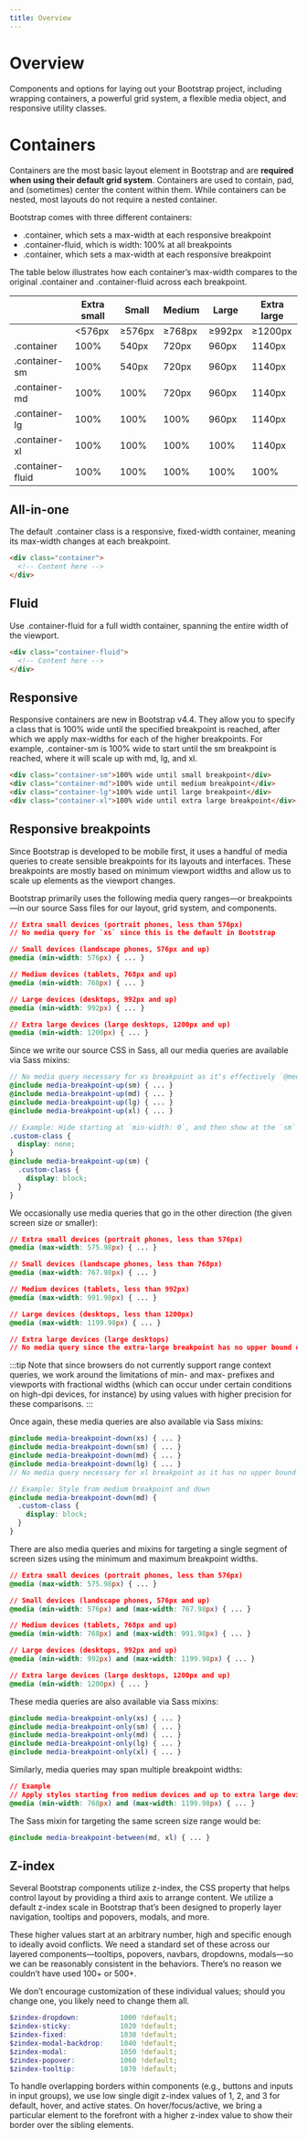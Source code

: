 ```yaml
---
title: Overview
---
```


# Overview

<p class="display-4">Components and options for laying out your Bootstrap project, including wrapping containers, a powerful grid system, a flexible media object, and responsive utility classes.</p>


# Containers

Containers are the most basic layout element in Bootstrap and are **required when using their default grid system**. Containers are used to contain, pad, and (sometimes) center the content within them. While containers can be nested, most layouts do not require a nested container.

Bootstrap comes with three different containers:

* <span class="text-info">.container</span>, which sets a <span class="text-info">max-width</span> at each responsive breakpoint
* <span class="text-info">.container-fluid</span>, which  is <span class="text-info">width: 100%</span> at all breakpoints
* <span class="text-info">.container</span>, which sets a <span class="text-info">max-width</span> at each responsive breakpoint

The table below illustrates how each container’s max-width compares to the original .container and .container-fluid across each breakpoint.


|&nbsp;|Extra small|Small|Medium|Large|Extra large
|-|-----------|-----|------|-----|--------------
|&nbsp;|<576px|≥576px|≥768px|≥992px|≥1200px
|<span class="text-info">.container</span>|100%|540px|720px|960px|1140px
|<span class="text-info">.container-sm</span>|100%|540px|720px|960px|1140px
|<span class="text-info">.container-md</span>|100%|100%|720px|960px|1140px
|<span class="text-info">.container-lg</span>|100%|100%|100%|960px|1140px
|<span class="text-info">.container-xl</span>|100%|100%|100%|100%|1140px
|<span class="text-info">.container-fluid</span>|100%|100%|100%|100%|100%

## All-in-one
The default <span class="text-info">.container</span> class is a responsive, fixed-width container, meaning its max-width changes at each breakpoint.

```html
<div class="container">
  <!-- Content here -->
</div>
```
## Fluid
Use  <span class="text-info">.container-fluid</span> for a full width container, spanning the entire width of the viewport.

```html
<div class="container-fluid">
  <!-- Content here -->
</div>
```

## Responsive
Responsive containers are new in Bootstrap v4.4. They allow you to specify a class that is 100% wide until the specified breakpoint is reached, after which we apply <span class="text-info">max-width</span>s for each of the higher breakpoints. For example, <span class="text-info">.container-sm</span> is 100% wide to start until the <span class="text-info">sm</span> breakpoint is reached, where it will scale up with <span class="text-info">md</span>, <span class="text-info">lg</span>, and <span class="text-info">xl</span>.

```html
<div class="container-sm">100% wide until small breakpoint</div>
<div class="container-md">100% wide until medium breakpoint</div>
<div class="container-lg">100% wide until large breakpoint</div>
<div class="container-xl">100% wide until extra large breakpoint</div>
```

## Responsive breakpoints

Since Bootstrap is developed to be mobile first, it uses a handful of media queries to create sensible breakpoints for its layouts and interfaces. These breakpoints are mostly based on minimum viewport widths and allow us to scale up elements as the viewport changes.

Bootstrap primarily uses the following media query ranges—or breakpoints—in our source Sass files for our layout, grid system, and components.

```css
// Extra small devices (portrait phones, less than 576px)
// No media query for `xs` since this is the default in Bootstrap

// Small devices (landscape phones, 576px and up)
@media (min-width: 576px) { ... }

// Medium devices (tablets, 768px and up)
@media (min-width: 768px) { ... }

// Large devices (desktops, 992px and up)
@media (min-width: 992px) { ... }

// Extra large devices (large desktops, 1200px and up)
@media (min-width: 1200px) { ... }
```

Since we write our source CSS in Sass, all our media queries are available via Sass mixins:

```scss
// No media query necessary for xs breakpoint as it's effectively `@media (min-width: 0) { ... }`
@include media-breakpoint-up(sm) { ... }
@include media-breakpoint-up(md) { ... }
@include media-breakpoint-up(lg) { ... }
@include media-breakpoint-up(xl) { ... }

// Example: Hide starting at `min-width: 0`, and then show at the `sm` breakpoint
.custom-class {
  display: none;
}
@include media-breakpoint-up(sm) {
  .custom-class {
    display: block;
  }
}
```

We occasionally use media queries that go in the other direction (the given screen size or smaller):

```css
// Extra small devices (portrait phones, less than 576px)
@media (max-width: 575.98px) { ... }

// Small devices (landscape phones, less than 768px)
@media (max-width: 767.98px) { ... }

// Medium devices (tablets, less than 992px)
@media (max-width: 991.98px) { ... }

// Large devices (desktops, less than 1200px)
@media (max-width: 1199.98px) { ... }

// Extra large devices (large desktops)
// No media query since the extra-large breakpoint has no upper bound on its width
```

:::tip
Note that since browsers do not currently support range context queries, we work around the limitations of min- and max- prefixes and viewports with fractional widths (which can occur under certain conditions on high-dpi devices, for instance) by using values with higher precision for these comparisons.
:::

Once again, these media queries are also available via Sass mixins:
```scss
@include media-breakpoint-down(xs) { ... }
@include media-breakpoint-down(sm) { ... }
@include media-breakpoint-down(md) { ... }
@include media-breakpoint-down(lg) { ... }
// No media query necessary for xl breakpoint as it has no upper bound on its width

// Example: Style from medium breakpoint and down
@include media-breakpoint-down(md) {
  .custom-class {
    display: block;
  }
}
```

There are also media queries and mixins for targeting a single segment of screen sizes using the minimum and maximum breakpoint widths.

```css
// Extra small devices (portrait phones, less than 576px)
@media (max-width: 575.98px) { ... }

// Small devices (landscape phones, 576px and up)
@media (min-width: 576px) and (max-width: 767.98px) { ... }

// Medium devices (tablets, 768px and up)
@media (min-width: 768px) and (max-width: 991.98px) { ... }

// Large devices (desktops, 992px and up)
@media (min-width: 992px) and (max-width: 1199.98px) { ... }

// Extra large devices (large desktops, 1200px and up)
@media (min-width: 1200px) { ... }
```
These media queries are also available via Sass mixins:
```scss
@include media-breakpoint-only(xs) { ... }
@include media-breakpoint-only(sm) { ... }
@include media-breakpoint-only(md) { ... }
@include media-breakpoint-only(lg) { ... }
@include media-breakpoint-only(xl) { ... }
```

Similarly, media queries may span multiple breakpoint widths:
```css
// Example
// Apply styles starting from medium devices and up to extra large devices
@media (min-width: 768px) and (max-width: 1199.98px) { ... }
```
The Sass mixin for targeting the same screen size range would be:
```scss
@include media-breakpoint-between(md, xl) { ... }
```
## Z-index

Several Bootstrap components utilize z-index, the CSS property that helps control layout by providing a third axis to arrange content. We utilize a default z-index scale in Bootstrap that’s been designed to properly layer navigation, tooltips and popovers, modals, and more.

These higher values start at an arbitrary number, high and specific enough to ideally avoid conflicts. We need a standard set of these across our layered components—tooltips, popovers, navbars, dropdowns, modals—so we can be reasonably consistent in the behaviors. There’s no reason we couldn’t have used 100+ or 500+.

We don’t encourage customization of these individual values; should you change one, you likely need to change them all.

```scss
$zindex-dropdown:          1000 !default;
$zindex-sticky:            1020 !default;
$zindex-fixed:             1030 !default;
$zindex-modal-backdrop:    1040 !default;
$zindex-modal:             1050 !default;
$zindex-popover:           1060 !default;
$zindex-tooltip:           1070 !default;
```
To handle overlapping borders within components (e.g., buttons and inputs in input groups), we use low single digit z-index values of 1, 2, and 3 for default, hover, and active states. On hover/focus/active, we bring a particular element to the forefront with a higher z-index value to show their border over the sibling elements.